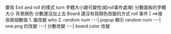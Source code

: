 要改 Exit and roll 的樣式
turn 字體大小跟可變性(給roll事件處理)
分數面板的字體大小 背景顏色 分數還沒加上去
Board 還沒有寫顏色改變的方式
roll 事件
  |
==>接收兩個數值 1. 誰改變 who 2. random num
---| popup 顯示 random num
---| one.png 的改變
---| 分數改變
---| board color 改變
